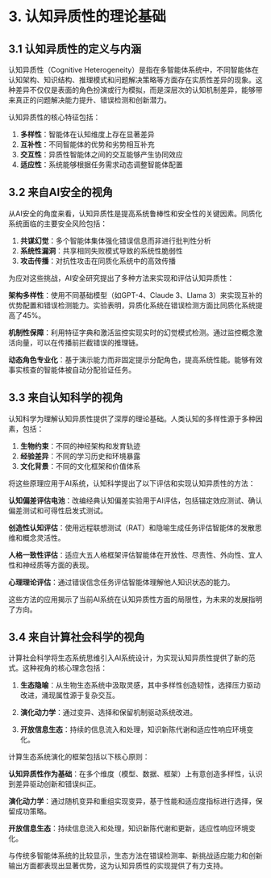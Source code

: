 # 3. 认知异质性的理论基础

## 3.1 认知异质性的定义与内涵

认知异质性（Cognitive Heterogeneity）是指在多智能体系统中，不同智能体在认知架构、知识结构、推理模式和问题解决策略等方面存在实质性差异的现象。这种差异不仅仅是表面的角色扮演或行为模拟，而是深层次的认知机制差异，能够带来真正的问题解决能力提升、错误检测和创新潜力。

认知异质性的核心特征包括：
1. **多样性**：智能体在认知维度上存在显著差异
2. **互补性**：不同智能体的优势和劣势相互补充
3. **交互性**：异质性智能体之间的交互能够产生协同效应
4. **适应性**：系统能够根据任务需求动态调整智能体配置

## 3.2 来自AI安全的视角

从AI安全的角度来看，认知异质性是提高系统鲁棒性和安全性的关键因素。同质化系统面临的主要安全风险包括：

1. **共谋幻觉**：多个智能体集体强化错误信息而非进行批判性分析
2. **系统性漏洞**：共享相同失败模式导致的系统性脆弱性
3. **攻击传播**：对抗性攻击在同质化系统中的高效传播

为应对这些挑战，AI安全研究提出了多种方法来实现和评估认知异质性：

**架构多样性**：使用不同基础模型（如GPT-4、Claude 3、Llama 3）来实现互补的优势配置和错误检测能力。实验表明，异质化系统在错误检测方面比同质化系统提高了45%。

**机制性保障**：利用特征字典和激活监控实现实时的幻觉模式检测。通过监控概念激活向量，可以在传播前拦截错误的推理链。

**动态角色专业化**：基于演示能力而非固定提示分配角色，提高系统性能。能够有效事实核查的智能体被自动分配验证任务。

## 3.3 来自认知科学的视角

认知科学为理解认知异质性提供了深厚的理论基础。人类认知的多样性源于多种因素，包括：

1. **生物约束**：不同的神经架构和发育轨迹
2. **经验差异**：不同的学习历史和环境暴露
3. **文化背景**：不同的文化框架和价值体系

将这些原理应用于AI系统，认知科学提出了以下评估和实现认知异质性的方法：

**认知偏差评估电池**：改编经典认知偏差实验用于AI评估，包括锚定效应测试、确认偏差测试和可得性启发式测试。

**创造性认知评估**：使用远程联想测试（RAT）和隐喻生成任务评估智能体的发散思维和概念灵活性。

**人格一致性评估**：适应大五人格框架评估智能体在开放性、尽责性、外向性、宜人性和神经质等方面的表现。

**心理理论评估**：通过错误信念任务评估智能体理解他人知识状态的能力。

这些方法的应用揭示了当前AI系统在认知异质性方面的局限性，为未来的发展指明了方向。

## 3.4 来自计算社会科学的视角

计算社会科学将生态系统思维引入AI系统设计，为实现认知异质性提供了新的范式。这种视角的核心理念包括：

1. **生态隐喻**：从生物生态系统中汲取灵感，其中多样性创造韧性，选择压力驱动改进，涌现属性源于复杂交互。

2. **演化动力学**：通过变异、选择和保留机制驱动系统改进。

3. **开放信息生态**：持续的信息流入和处理，知识新陈代谢和适应性响应环境变化。

计算生态系统演化的框架包括以下核心原则：

**认知异质性作为基础**：在多个维度（模型、数据、框架）上有意创造多样性，认识到差异驱动创新和错误纠正。

**演化动力学**：通过随机变异和重组实现变异，基于性能和适应度指标进行选择，保留成功策略。

**开放信息生态**：持续信息流入和处理，知识新陈代谢和更新，适应性响应环境变化。

与传统多智能体系统的比较显示，生态方法在错误检测率、新挑战适应能力和创新输出方面都表现出显著优势，这为认知异质性的实现提供了有力支持。